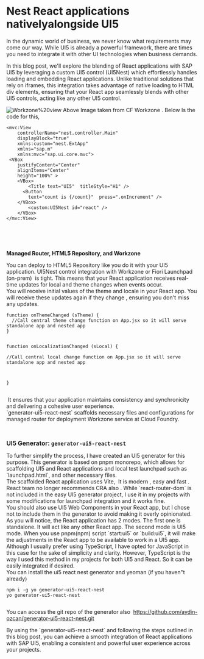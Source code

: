 <h1>Nest React applications nativelyalongside UI5</h1>
<div>

In the dynamic world of business, we never know what requirements may come our way. While UI5 is already a powerful framework, there are times you need to integrate it with other UI technologies when business demands.

</div>
<div>

In this blog post, we'll explore the blending of React applications with SAP UI5 by leveraging a custom UI5 control (UI5Nest) which effortlessly handles loading and embedding React applications. Unlike traditional solutions that rely on iframes, this integration takes advantage of native loading to HTML div elements, ensuring that your React app seamlessly blends with other UI5 controls, acting like any other UI5 control.

</div>
<div></div>
<div><img class="aligncenter" src="https://blogs.sap.com/wp-content/uploads/2023/06/Screenshot-2023-06-19-at-10.13.26.png" alt="Workzone%20view" />
Above Image taken from CF Workzone . Below Is the code for this,
<pre class="language-markup"><code>&lt;mvc:View
	controllerName="nest.controller.Main"
	displayBlock="true"
	xmlns:custom="nest.ExtApp"
	xmlns="sap.m"
	xmlns:mvc="sap.ui.core.mvc"&gt;
 &lt;VBox
    justifyContent="Center" 
    alignItems="Center" 
    height="100%" &gt;
  	&lt;VBox&gt;
    	&lt;Title text="UI5"  titleStyle="H1" /&gt;
      &lt;Button
        text="count is {/count}"  press=".onIncrement" /&gt;
    &lt;/VBox&gt;
        &lt;custom:UI5Nest id="react" /&gt;
    &lt;/VBox&gt;
&lt;/mvc:View&gt;​</code></pre>
</div>
&nbsp;

&nbsp;
<div>

<strong>Managed Router, HTML5 Repository, and Workzone</strong>

</div>
<div>You can deploy to HTML5 Repository like you do it with your UI5 application.
UI5Nest control integration with Workzone or Fiori Launchpad (on-prem)  is tight. This means that your React application receives real-time updates for local and theme changes when events occur.</div>
<div>You will receive initial values of the theme and locale in your React app.
You will receive these updates again if they change , ensuring you don't miss any updates.
<pre class="language-javascript"><code>function onThemeChanged (sTheme) {  
  //Call central theme change function on App.jsx so it will serve standalone app and nested app
}

function onLocalizationChanged (sLocal) {  
  //Call central local change function on App.jsx so it will serve standalone app and nested app
 
}​</code></pre>
<div></div>
<div> It ensures that your application maintains consistency and synchronicity and delivering a cohesive user experience.</div>
`generator-ui5-react-nest` scaffolds necessary files and configurations for managed router for deployment Workzone service at Cloud Foundry.

&nbsp;

<strong style="font-size: 1rem;">UI5 Generator: `generator-ui5-react-nest`</strong>

</div>
<div>To further simplify the process, I have created an UI5 generator for this purpose. This generator is based on pnpm monorepo, which allows for scaffolding UI5 and React applications and local test launchpad such as `launchpad.html`, and other necessary files.</div>
<div></div>
<div>The scaffolded React application uses Vite,  It is modern , easy and fast . React team no longer recommends CRA also . While `react-router-dom` is not included in the easy UI5 generator project, I use it in my projects with some modifications for launchpad integration and it works fine.</div>
<div></div>
<div>You should also use UI5 Web Components in your React app, but I chose not to include them in the generator to avoid making it overly opinionated.</div>
<div></div>
<div>As you will notice, the React application has 2 modes. The first one is standalone. It will act like any other React app. The second mode is UI5 mode. When you use pnpm(npm) script `start:ui5` or `build:ui5`, it will make the adjustments in the React app to be available to work in a UI5 app.</div>
<div></div>
<div>Although I usually prefer using TypeScript, I have opted for JavaScript in this case for the sake of simplicity and clarity. However, TypeScript is the way I used this method in my projects for both UI5 and React. So it can be easily integrated if desired.</div>
<div></div>
<div>You can install the ui5 react nest generator and yeoman (if you haven"t already)</div>
<div>
<pre class="language-javascript"><code>npm i -g yo generator-ui5-react-nest
yo generator-ui5-react-nest
​</code></pre>
</div>
<div>

You can access the git repo of the generator also  <a href="https://github.com/aydin-ozcan/generator-ui5-react-nest.git">https://github.com/aydin-ozcan/generator-ui5-react-nest.git</a>

</div>
<div></div>
<div>By using the `generator-ui5-react-nest` and following the steps outlined in this blog post, you can achieve a smooth integration of React applications with SAP UI5, enabling a consistent and powerful user experience across your projects.</div>
&nbsp;
